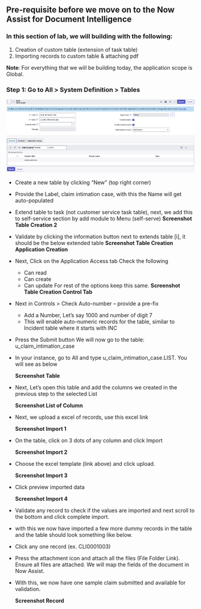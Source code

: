 ## Pre-requisite before we move on to the Now Assist for Document Intelligence

### In this section of lab, we will building with the following:
1. Creation of custom table (extension of task table)
2. Importing records to custom table & attaching pdf


**Note**: For everything that we will be building today, the application scope is Global.

### Step 1: Go to All > System Definition > Tables

![CreateNewTable](screenshots/CreateNewTable.png)

- Create a new table by clicking “New” (top right corner)
- Provide the Label, claim intimation case, with this the Name will get auto-populated
- Extend table to task (not customer service task table), next, we add this to self-service section by add module to Menu (self-serve)
**Screenshot Table Creation 2**

  
- Validate by clicking the information button next to extends table [i], it should be the below extended table
**Screenshot Table Creation Application Creation**
- Next, Click on the Application Access tab
  Check the following
  - Can read
  - Can create
  - Can update
  For rest of the options keep this same.
**Screenshot Table Creation Control Tab**
- Next in Controls > Check Auto-number – provide a pre-fix
  - Add a Number, Let’s say 1000 and number of digit 7
  - This will enable auto-numeric records for the table, similar to Incident table where it starts with INC

- Press the Submit button
  We will now go to the table: u_claim_intimation_case
- In your instance, go to All and type  u_claim_intimation_case.LIST. You will see as below

  **Screenshot Table**

- Next, Let’s open this table and add the columns we created in the previous step to the selected List

  **Screenshot List of Column**

- Next, we upload a excel of records, use this excel link

  **Screenshot Import 1**

- On the table, click on 3 dots of any column and click Import

  **Screenshot Import 2**

- Choose the excel template (link above) and click upload.

  **Screenshot Import 3**

- Click preview imported data

  **Screenshot Import 4**

- Validate any record to check if the values are imported and next scroll to the bottom and click complete import.

- with this we now have imported a few more dummy records in the table and the table should look something like below.

- Click any one record (ex. CLI0001003)

- Press the attachment icon and attach all the files (File Folder Link). Ensure all files are attached. We will map the fields of the document in Now Assist.

- With this, we now have one sample claim submitted and available for validation.

  **Screenshot Record**

